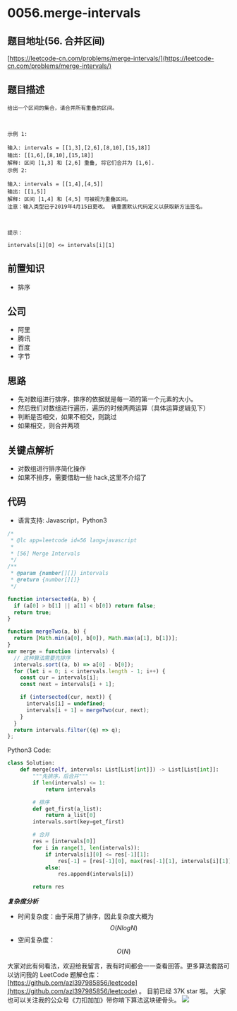 # 0056.merge-intervals

## 题目地址\(56. 合并区间\)

[https://leetcode-cn.com/problems/merge-intervals/](https://leetcode-cn.com/problems/merge-intervals/)

## 题目描述

```text
给出一个区间的集合，请合并所有重叠的区间。



示例 1:

输入: intervals = [[1,3],[2,6],[8,10],[15,18]]
输出: [[1,6],[8,10],[15,18]]
解释: 区间 [1,3] 和 [2,6] 重叠, 将它们合并为 [1,6].
示例 2:

输入: intervals = [[1,4],[4,5]]
输出: [[1,5]]
解释: 区间 [1,4] 和 [4,5] 可被视为重叠区间。
注意：输入类型已于2019年4月15日更改。 请重置默认代码定义以获取新方法签名。



提示：

intervals[i][0] <= intervals[i][1]
```

## 前置知识

* 排序

## 公司

* 阿里
* 腾讯
* 百度
* 字节

## 思路

* 先对数组进行排序，排序的依据就是每一项的第一个元素的大小。
* 然后我们对数组进行遍历，遍历的时候两两运算（具体运算逻辑见下）
* 判断是否相交，如果不相交，则跳过
* 如果相交，则合并两项

## 关键点解析

* 对数组进行排序简化操作
* 如果不排序，需要借助一些 hack,这里不介绍了

## 代码

* 语言支持: Javascript，Python3

```javascript
/*
 * @lc app=leetcode id=56 lang=javascript
 *
 * [56] Merge Intervals
 */
/**
 * @param {number[][]} intervals
 * @return {number[][]}
 */

function intersected(a, b) {
  if (a[0] > b[1] || a[1] < b[0]) return false;
  return true;
}

function mergeTwo(a, b) {
  return [Math.min(a[0], b[0]), Math.max(a[1], b[1])];
}
var merge = function (intervals) {
  // 这种算法需要先排序
  intervals.sort((a, b) => a[0] - b[0]);
  for (let i = 0; i < intervals.length - 1; i++) {
    const cur = intervals[i];
    const next = intervals[i + 1];

    if (intersected(cur, next)) {
      intervals[i] = undefined;
      intervals[i + 1] = mergeTwo(cur, next);
    }
  }
  return intervals.filter((q) => q);
};
```

Python3 Code:

```python
class Solution:
    def merge(self, intervals: List[List[int]]) -> List[List[int]]:
        """先排序，后合并"""
        if len(intervals) <= 1:
            return intervals

        # 排序
        def get_first(a_list):
            return a_list[0]
        intervals.sort(key=get_first)

        # 合并
        res = [intervals[0]]
        for i in range(1, len(intervals)):
            if intervals[i][0] <= res[-1][1]:
                res[-1] = [res[-1][0], max(res[-1][1], intervals[i][1])]
            else:
                res.append(intervals[i])

        return res
```

_**复杂度分析**_

* 时间复杂度：由于采用了排序，因此复杂度大概为 $$O(NlogN)$$
* 空间复杂度：$$O(N)$$

大家对此有何看法，欢迎给我留言，我有时间都会一一查看回答。更多算法套路可以访问我的 LeetCode 题解仓库：[https://github.com/azl397985856/leetcode](https://github.com/azl397985856/leetcode) 。 目前已经 37K star 啦。 大家也可以关注我的公众号《力扣加加》带你啃下算法这块硬骨头。 ![](https://tva1.sinaimg.cn/large/007S8ZIlly1gfcuzagjalj30p00dwabs.jpg)

